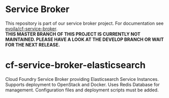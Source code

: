 # Service Broker
This repository is part of our service broker project. For documentation see [evoila/cf-service-broker](https://github.com/evoila/cf-service-broker).  
__THIS MASTER BRANCH OF THIS PROJECT IS CURRENTLY NOT MAINTAINED. PLEASE HAVE A LOOK AT THE DEVELOP BRANCH OR WAIT FOR THE NEXT RELEASE.__

# cf-service-broker-elasticsearch
Cloud Foundry Service Broker providing Elasticsearch Service Instances. Supports deployment to OpenStack and Docker. Uses Redis Database for management. Configuration files and deployment scripts must be added. 
